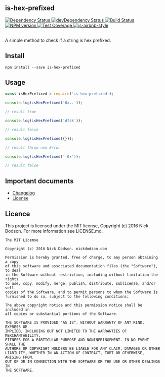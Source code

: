 ## is-hex-prefixed

<div>
  <!-- Dependency Status -->
  <a href="https://david-dm.org/silentcicero/is-hex-prefixed">
    <img src="https://david-dm.org/silentcicero/is-hex-prefixed.svg"
    alt="Dependency Status" />
  </a>

  <!-- devDependency Status -->
  <a href="https://david-dm.org/silentcicero/is-hex-prefixed#info=devDependencies">
    <img src="https://david-dm.org/silentcicero/is-hex-prefixed/dev-status.svg" alt="devDependency Status" />
  </a>

  <!-- Build Status -->
  <a href="https://travis-ci.org/SilentCicero/is-hex-prefixed">
    <img src="https://travis-ci.org/SilentCicero/is-hex-prefixed.svg"
    alt="Build Status" />
  </a>

  <!-- NPM Version -->
  <a href="https://www.npmjs.org/package/is-hex-prefixed">
    <img src="http://img.shields.io/npm/v/is-hex-prefixed.svg"
    alt="NPM version" />
  </a>

  <a href="https://coveralls.io/r/SilentCicero/is-hex-prefixed">
    <img src="https://coveralls.io/repos/github/SilentCicero/is-hex-prefixed/badge.svg" alt="Test Coverage" />
  </a>

  <!-- Javascript Style -->
  <a href="http://airbnb.io/javascript/">
    <img src="https://img.shields.io/badge/code%20style-airbnb-brightgreen.svg" alt="js-airbnb-style" />
  </a>
</div>

<br />

A simple method to check if a string is hex prefixed.

## Install

```
npm install --save is-hex-prefixed
```

## Usage

```js
const isHexPrefixed = require('is-hex-prefixed');

console.log(isHexPrefixed('0x..'));

// result true

console.log(isHexPrefixed('dfsk'));

// result false

console.log(isHexPrefixed({}));

// result throw new Error

console.log(isHexPrefixed('-0x'));

// result false
```

## Important documents

- [Changelog](CHANGELOG.md)
- [License](https://raw.githubusercontent.com/silentcicero/is-hex-prefixed/master/LICENSE)

## Licence

This project is licensed under the MIT license, Copyright (c) 2016 Nick Dodson. For more information see LICENSE.md.

```
The MIT License

Copyright (c) 2016 Nick Dodson. nickdodson.com

Permission is hereby granted, free of charge, to any person obtaining a copy
of this software and associated documentation files (the "Software"), to deal
in the Software without restriction, including without limitation the rights
to use, copy, modify, merge, publish, distribute, sublicense, and/or sell
copies of the Software, and to permit persons to whom the Software is
furnished to do so, subject to the following conditions:

The above copyright notice and this permission notice shall be included in
all copies or substantial portions of the Software.

THE SOFTWARE IS PROVIDED "AS IS", WITHOUT WARRANTY OF ANY KIND, EXPRESS OR
IMPLIED, INCLUDING BUT NOT LIMITED TO THE WARRANTIES OF MERCHANTABILITY,
FITNESS FOR A PARTICULAR PURPOSE AND NONINFRINGEMENT. IN NO EVENT SHALL THE
AUTHORS OR COPYRIGHT HOLDERS BE LIABLE FOR ANY CLAIM, DAMAGES OR OTHER
LIABILITY, WHETHER IN AN ACTION OF CONTRACT, TORT OR OTHERWISE, ARISING FROM,
OUT OF OR IN CONNECTION WITH THE SOFTWARE OR THE USE OR OTHER DEALINGS IN
THE SOFTWARE.
```

